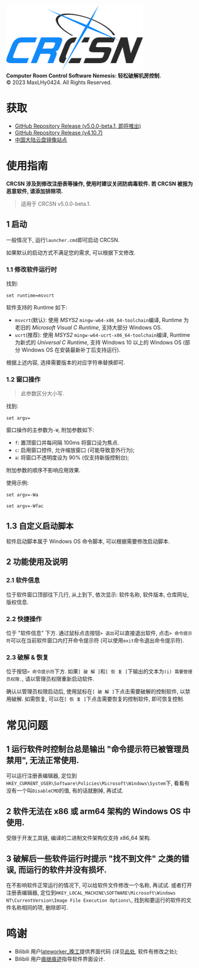 ![logo](logo.png)\
**Computer Room Control Software Nemesis: 轻松破解机房控制.**\
©️ 2023 MaxLHy0424. All Rights Reserved.

# 获取

- [GitHub Repository Release (v5.0.0-beta.1, 即将推出)](https://github.com/MaxLHy0424/CRCSN/releases/download/v5.0.0-beta.1/CRCSN-v5.0.0-beta.1.7z)
- [GitHub Repository Release (v4.10.7)](https://github.com/MaxLHy0424/CRCSN/releases/download/v4.10.7/CRCSN_v4-10-7_x64.7z)
- [中国大陆云盘镜像站点](https://www.123pan.com/s/UzthTd-MkTRh.html)

# 使用指南

**CRCSN 涉及到修改注册表等操作, 使用时建议关闭防病毒软件. 若 CRCSN 被报为恶意软件, 请添加排除项.**

> 适用于 CRCSN v5.0.0-beta.1.

## 1 启动

一般情况下, 运行`launcher.cmd`即可启动 CRCSN.

如果默认的启动方式不满足您的需求, 可以根据下文修改.

### 1.1 修改软件运行时

找到:
```batch
set runtime=msvcrt
```

软件支持的 Runtime 如下:
 - `msvcrt`(默认): 使用 *MSYS2* `mingw-w64-x86_64-toolchain`编译, Runtime 为老旧的 *Microsoft Visual C Runtime*, 支持大部分 Windows OS.
 - `ucrt`(推荐): 使用 *MSYS2* `mingw-w64-ucrt-x86_64-toolchain`编译,  Runtime 为新式的 *Universal C Runtime*, 支持 Windows 10 以上的 Windows OS (部分 Windows OS 在安装最新补丁后支持运行).

根据上述内容, 选择需要版本的对应字符串替换即可.

### 1.2 窗口操作

> 此参数区分大小写.

找到:
```batch
set argv=
```

窗口操作的主参数为`-W`, 附加参数如下:
 - `f`: 置顶窗口并每间隔 100ms 将窗口设为焦点.
 - `c`: 启用窗口控件, 允许缩放窗口 (可能导致意外行为);
 - `a`: 将窗口不透明度设为 90% (仅支持新版控制台);

附加参数的顺序不影响应用效果.

使用示例:
```batch
set argv=-Wa
```
```batch
set argv=-Wfac
```

## 1.3 自定义启动脚本

软件启动脚本属于 Windows OS 命令脚本, 可以根据需要修改启动脚本.

## 2 功能使用及说明

### 2.1 软件信息

位于软件窗口顶部往下几行, 从上到下, 依次显示: 软件名称, 软件版本, 仓库网址, 版权信息.

### 2.2 快捷操作

位于 "软件信息" 下方. 通过鼠标点击按钮`> 退出`可以直接退出软件, 点击`> 命令提示符`可以在当前软件窗口内打开命令提示符 (可以使用`exit`命令退出命令提示符).

### 2.3 破解 & 恢复

位于按钮`> 命令提示符`下方. 如果`[ 破 解 ]`和`[ 恢 复 ]`下输出的文本为`(i) 需要管理员权限.`, 请以管理员权限重新启动软件.

确认以管理员权限启动后, 使用鼠标在`[ 破 解 ]`下点击需要破解的控制软件, 以禁用破解. 如需恢复, 可以在`[ 恢 复 ]`下点击需要恢复的控制软件, 即可恢复控制.

# 常见问题

## 1 运行软件时控制台总是输出 "命令提示符已被管理员禁用", 无法正常使用.

可以运行注册表编辑器, 定位到`HKEY_CURRENT_USER\Software\Policies\Microsoft\Windows\System`下, 看看有没有一个叫`DisableCMD`的值, 有的话就删掉, 再试试.

## 2 软件无法在 x86 或 arm64 架构的 Windows OS 中使用.

受限于开发工具链, 编译的二进制文件架构仅支持 x86_64 架构.

## 3 破解后一些软件运行时提示 "找不到文件" 之类的错误, 而运行的软件并没有损坏.

在不影响软件正常运行的情况下, 可以给软件文件修改一个名称, 再试试. 或者打开注册表编辑器, 定位到`HKEY_LOCAL_MACHINE\SOFTWARE\Microsoft\Windows NT\CurrentVersion\Image File Execution Options\`, 找到和要运行的软件的文件名称相同的项, 删除即可.

# 鸣谢

- Bilibili 用户[lateworker_晚工](https://space.bilibili.com/39337803)提供界面代码 (详见[此处](https://www.bilibili.com/video/BV1X14y1n7S4/), 软件有修改之处);
- Bilibili 用户[痕继痕迹](https://space.bilibili.com/39337803)指导软件界面设计.